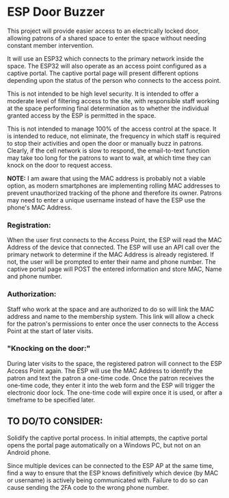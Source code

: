 # ESP Door Buzzer
This project will provide easier access to an electrically locked door, allowing patrons of a shared space to enter the space without needing constant member intervention.  

It will use an ESP32 which connects to the primary network inside the space.  The ESP32 will also operate as an access point configured as a captive portal. The captive portal page will present different options depending upon the status of the person who connects to the access point.

This is not intended to be high level security.  It is intended to offer a moderate level of filtering access to the site, with responsible staff working at the space performing final determination as to whether the individual granted access by the ESP is permitted in the space.

This is not intended to manage 100% of the access control at the space.  It is intended to reduce, not eliminate, the frequency in which staff is required to stop their activities and open the door or manually buzz in patrons.  Clearly, if the cell network is slow to respond, the email-to-text function may take too long for the patrons to want to wait, at which time they can knock on the door to request access.

**NOTE:**  I am aware that using the MAC address is probably not a viable option, as modern smartphones are implementing rolling MAC addresses to prevent unauthorized tracking of the phone and therefore its owner.  Patrons may need to enter a unique username instead of have the ESP use the phone's MAC Address.

### Registration:
When the user first connects to the Access Point, the ESP will read the MAC Address of the device that connected.  The ESP will use an API call over the primary network to determine if the MAC Address is already registered.  If not, the user will be prompted to enter their name and phone number.  The captive portal page will POST the entered information and store MAC, Name and phone number.

### Authorization:
Staff who work at the space and are authorized to do so will link the MAC address and name to the membership system.  This link will allow a check for the patron's permissions to enter once the user connects to the Access Point at the start of later visits.

### "Knocking on the door:"
During later visits to the space, the registered patron will connect to the ESP Access Point again.  The ESP will use the MAC Address to identify the patron and text the patron a one-time code.  Once the patron receives the one-time code, they enter it into the web form and the ESP will trigger the electronic door lock.  The one-time code will expire once it is used, or after a timeframe to be specified later.

## TO DO/TO CONSIDER:
Solidify the captive portal process.  In initial attempts, the captive portal opens the portal page automatically on a Windows PC, but not on an Android phone.

Since multiple devices can be connected to the ESP AP at the same time, find a way to ensure that the ESP knows definitively which device (by MAC or username) is actively being communicated with.  Failure to do so can cause sending the 2FA code to the wrong phone number.
